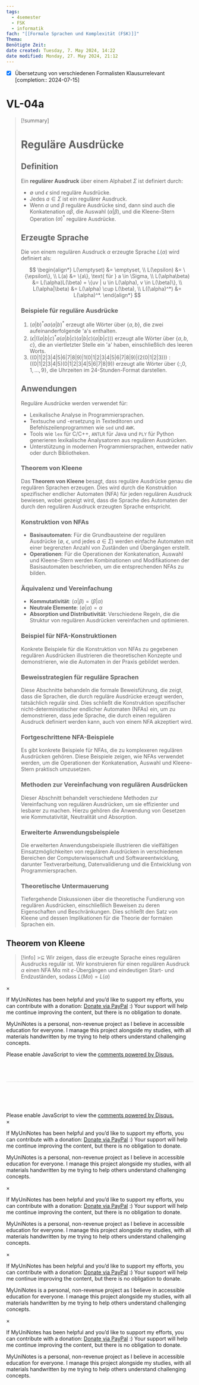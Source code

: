 ```yaml
---
tags:
  - 4semester
  - FSK
  - informatik
fach: "[[Formale Sprachen und Komplexität (FSK)]]"
Thema:
Benötigte Zeit:
date created: Tuesday, 7. May 2024, 14:22
date modified: Monday, 27. May 2024, 21:12
---
```


- [x] Übersetzung von verschiedenen Formalisten Klausurrelevant [completion:: 2024-07-15]

# VL-04a

> [!summary]
>
> # Reguläre Ausdrücke
>
> ## Definition
>
> Ein **regulärer Ausdruck** über einem Alphabet $\Sigma$ ist definiert durch:
>
> - $\emptyset$ und $\epsilon$ sind reguläre Ausdrücke.
> - Jedes $a \in \Sigma$ ist ein regulärer Ausdruck.
> - Wenn $\alpha$ und $\beta$ reguläre Ausdrücke sind, dann sind auch die Konkatenation $\alpha\beta$, die Auswahl $(\alpha|\beta)$, und die Kleene-Stern Operation $(\alpha)^*$ reguläre Ausdrücke.
>
> ## Erzeugte Sprache
>
> Die von einem regulären Ausdruck $\alpha$ erzeugte Sprache $L(\alpha)$ wird definiert als:
>
> $$
> \begin{align*}
> L(\emptyset) &= \emptyset, \\
> L(\epsilon) &= \{\epsilon\}, \\
> L(a) &= \{a\}, \text{ für } a \in \Sigma, \\
> L(\alpha\beta) &= L(\alpha)L(\beta) = \{uv | u \in L(\alpha), v \in L(\beta)\}, \\
> L(\alpha|\beta) &= L(\alpha) \cup L(\beta), \\
> L((\alpha)^*) &= L(\alpha)^*.
> \end{align*}
> $$
>
> ### Beispiele für reguläre Ausdrücke
>
> 1. $(a|b)^*aa(a|b)^*$ erzeugt alle Wörter über $\{a, b\}$, die zwei aufeinanderfolgende 'a's enthalten.
> 2. $(\epsilon|((a|b|c)^*a(a|b|c)(a|b|c)(a|b|c)))$ erzeugt alle Wörter über $\{a, b, c\}$, die an viertletzter Stelle ein 'a' haben, einschließlich des leeren Worts.
> 3. $((0|1|2|3|4|5|6|7|8|9)|1(0|1|2|3|4|5|6|7|8|9)|(2(0|1|2|3))):((0|1|2|3|4|5)(0|1|2|3|4|5|6|7|8|9))$ erzeugt alle Wörter über $\{:, 0, 1, \ldots, 9\}$, die Uhrzeiten im 24-Stunden-Format darstellen.
>
> ## Anwendungen
>
> Reguläre Ausdrücke werden verwendet für:
>
> - Lexikalische Analyse in Programmiersprachen.
> - Textsuche und -ersetzung in Texteditoren und Befehlszeilenprogrammen wie `sed` und `AWK`.
> - Tools wie `lex` für C/C++, `ANTLR` für Java und `PLY` für Python generieren lexikalische Analysatoren aus regulären Ausdrücken.
> - Unterstützung in modernen Programmiersprachen, entweder nativ oder durch Bibliotheken.
>
> ### Theorem von Kleene
>
> Das **Theorem von Kleene** besagt, dass reguläre Ausdrücke genau die regulären Sprachen erzeugen. Dies wird durch die Konstruktion spezifischer endlicher Automaten (NFA) für jeden regulären Ausdruck bewiesen, wobei gezeigt wird, dass die Sprache des Automaten der durch den regulären Ausdruck erzeugten Sprache entspricht.
>
> ### Konstruktion von NFAs
>
> - **Basisautomaten**: Für die Grundbausteine der regulären Ausdrücke ($\emptyset$, $\epsilon$, und jedes $a \in \Sigma$) werden einfache Automaten mit einer begrenzten Anzahl von Zuständen und Übergängen erstellt.
> - **Operationen**: Für die Operationen der Konkatenation, Auswahl und Kleene-Stern werden Kombinationen und Modifikationen der Basisautomaten beschrieben, um die entsprechenden NFAs zu bilden.
>
> ### Äquivalenz und Vereinfachung
>
> - **Kommutativität**: $(\alpha|\beta) = (\beta|\alpha)$
> - **Neutrale Elemente**: $(\emptyset|\alpha) = \alpha$
> - **Absorption und Distributivität**: Verschiedene Regeln, die die Struktur von regulären Ausdrücken vereinfachen und optimieren.
>
> ### Beispiel für NFA-Konstruktionen
>
> Konkrete Beispiele für die Konstruktion von NFAs zu gegebenen regulären Ausdrücken illustrieren die theoretischen Konzepte und demonstrieren, wie die Automaten in der Praxis gebildet werden.
>
> ### Beweisstrategien für reguläre Sprachen
>
> Diese Abschnitte behandeln die formale Beweisführung, die zeigt, dass die Sprachen, die durch reguläre Ausdrücke erzeugt werden, tatsächlich regulär sind. Dies schließt die Konstruktion spezifischer nicht-deterministischer endlicher Automaten (NFAs) ein, um zu demonstrieren, dass jede Sprache, die durch einen regulären Ausdruck definiert werden kann, auch von einem NFA akzeptiert wird.
>
> ### Fortgeschrittene NFA-Beispiele
>
> Es gibt konkrete Beispiele für NFAs, die zu komplexeren regulären Ausdrücken gehören. Diese Beispiele zeigen, wie NFAs verwendet werden, um die Operationen der Konkatenation, Auswahl und Kleene-Stern praktisch umzusetzen.
>
> ### Methoden zur Vereinfachung von regulären Ausdrücken
>
> Dieser Abschnitt behandelt verschiedene Methoden zur Vereinfachung von regulären Ausdrücken, um sie effizienter und lesbarer zu machen. Hierzu gehören die Anwendung von Gesetzen wie Kommutativität, Neutralität und Absorption.
>
> ### Erweiterte Anwendungsbeispiele
>
> Die erweiterten Anwendungsbeispiele illustrieren die vielfältigen Einsatzmöglichkeiten von regulären Ausdrücken in verschiedenen Bereichen der Computerwissenschaft und Softwareentwicklung, darunter Textverarbeitung, Datenvalidierung und die Entwicklung von Programmiersprachen.
>
> ### Theoretische Untermauerung
>
> Tiefergehende Diskussionen über die theoretische Fundierung von regulären Ausdrücken, einschließlich Beweisen zu deren Eigenschaften und Beschränkungen. Dies schließt den Satz von Kleene und dessen Implikationen für die Theorie der formalen Sprachen ein.

## Theorem von Kleene

> [!info] >$⊆$ Wir zeigen, dass die erzeugte Sprache eines regulären Ausdrucks regulär ist. Wir konstruieren für einen regulären Ausdruck $α$ einen NFA Mα mit $ε$-Übergängen und eindeutigen Start- und Endzuständen, sodass $L(Mα) = L(α)$

<!-- Modal START -->
<div id="myModal" class="modal">
  <div class="modal-content">
    <span id="closeModal" class="close">&times;</span>
    <p class="modal-text">
      If MyUniNotes has been helpful and you’d like to support my efforts, <span class="modal-highlight"> you can contribute with a donation: <a class="modal-dono-link" href="https://paypal.me/myuninotes4u">Donate via PayPal</a> :) </span> Your support will help me continue improving the content, but there is no obligation to donate.
    </p>
    <p class="modal-text">
      <span class="modal-highlight">MyUniNotes is a personal, non-revenue project as I believe in accessible education for everyone.</span> I manage this project alongside my studies, with all materials handwritten by me trying to help others understand challenging concepts.
    </p>
  </div>
</div>

<script>
  // JavaScript to display the modal on page load
  document.addEventListener('DOMContentLoaded', function() {
    // Generate a random number between 1 and 1
    // Wanted it to load with a adjustable probability for every page load but did not work, as DOM is loaded only once. Therefore now loading it every time website is visited and DOM is loaded.
    const randomNumber = Math.floor(Math.random() * 1) + 1; 
    // console.log(randomNumber)
    if (randomNumber === 1) {
      setTimeout(function() {
        const modal = document.getElementById('myModal');
        if (modal) {
          modal.classList.add('show');
        }
      }, 1000); // Adjust the delay as needed

      const closeModal = document.getElementById('closeModal');
      if (closeModal) {
        closeModal.addEventListener('click', function() {
          const modal = document.getElementById('myModal');
          if (modal) {
            modal.classList.remove('show');
          }
        });
      }
    } else {
      // Ensure the modal is hidden if the random number is not 1
      const modal = document.getElementById('myModal');
      if (modal) {
        modal.style.display = 'none';
      }
    }
  });
</script>
<!-- Modal END -->

<!-- DISQUS SCRIPT COMMENT START -->

<!-- DISQUS RECOMMENDATION START -->

<div id="disqus_recommendations"></div>

<script> 
(function() { // REQUIRED CONFIGURATION VARIABLE: EDIT THE SHORTNAME BELOW
var d = document, s = d.createElement('script'); // IMPORTANT: Replace EXAMPLE with your forum shortname!
s.src = 'https://myuninotes.disqus.com/recommendations.js'; s.setAttribute('data-timestamp', +new Date());
(d.head || d.body).appendChild(s);
})();
</script>
<noscript>
Please enable JavaScript to view the 
<a href="https://disqus.com/?ref_noscript" rel="nofollow">
comments powered by Disqus.
</a>
</noscript>

<!-- DISQUS RECOMMENDATION END -->

<hr style="border: none; height: 2px; background: linear-gradient(to right, #f0f0f0, #ccc, #f0f0f0); margin-top: 4rem; margin-bottom: 5rem;">
<div id="disqus_thread"></div>
<script>
    /**
    *  RECOMMENDED CONFIGURATION VARIABLES: EDIT AND UNCOMMENT THE SECTION BELOW TO INSERT DYNAMIC VALUES FROM YOUR PLATFORM OR CMS.
    *  LEARN WHY DEFINING THESE VARIABLES IS IMPORTANT: https://disqus.com/admin/universalcode/#configuration-variables    */
    /*
    var disqus_config = function () {
    this.page.url = PAGE_URL;  // Replace PAGE_URL with your page's canonical URL variable
    this.page.identifier = PAGE_IDENTIFIER; // Replace PAGE_IDENTIFIER with your page's unique identifier variable
    };
    */
    (function() { // DON'T EDIT BELOW THIS LINE
    var d = document, s = d.createElement('script');
    s.src = 'https://myuninotes.disqus.com/embed.js';
    s.setAttribute('data-timestamp', +new Date());
    (d.head || d.body).appendChild(s);
    })();
</script>
<noscript>Please enable JavaScript to view the <a href="https://disqus.com/?ref_noscript">comments powered by Disqus.</a></noscript>

<!-- DISQUS SCRIPT COMMENT END -->

<!-- Modal START -->
<div id="myModal" class="modal">
  <div class="modal-content">
    <span id="closeModal" class="close">&times;</span>
    <p class="modal-text">
      If MyUniNotes has been helpful and you’d like to support my efforts, <span class="modal-highlight"> you can contribute with a donation: <a class="modal-dono-link" href="https://paypal.me/myuninotes4u">Donate via PayPal</a> :) </span> Your support will help me continue improving the content, but there is no obligation to donate.
    </p>
    <p class="modal-text">
      <span class="modal-highlight">MyUniNotes is a personal, non-revenue project as I believe in accessible education for everyone.</span> I manage this project alongside my studies, with all materials handwritten by me trying to help others understand challenging concepts.
    </p>
  </div>
</div>

<script>
  // JavaScript to display the modal on page load
  document.addEventListener('DOMContentLoaded', function() {
    // Generate a random number between 1 and 1
    // Wanted it to load with a adjustable probability for every page load but did not work, as DOM is loaded only once. Therefore now loading it every time website is visited and DOM is loaded.
    const randomNumber = Math.floor(Math.random() * 1) + 1; 
    // console.log(randomNumber)
    if (randomNumber === 1) {
      setTimeout(function() {
        const modal = document.getElementById('myModal');
        if (modal) {
          modal.classList.add('show');
        }
      }, 1000); // Adjust the delay as needed

      const closeModal = document.getElementById('closeModal');
      if (closeModal) {
        closeModal.addEventListener('click', function() {
          const modal = document.getElementById('myModal');
          if (modal) {
            modal.classList.remove('show');
          }
        });
      }
    } else {
      // Ensure the modal is hidden if the random number is not 1
      const modal = document.getElementById('myModal');
      if (modal) {
        modal.style.display = 'none';
      }
    }
  });
</script>
<!-- Modal END -->

<!-- Modal START -->
<div id="myModal" class="modal">
  <div class="modal-content">
    <span id="closeModal" class="close">&times;</span>
    <p class="modal-text">
      If MyUniNotes has been helpful and you’d like to support my efforts, <span class="modal-highlight"> you can contribute with a donation: <a class="modal-dono-link" href="https://paypal.me/myuninotes4u">Donate via PayPal</a> :) </span> Your support will help me continue improving the content, but there is no obligation to donate.
    </p>
    <p class="modal-text">
      <span class="modal-highlight">MyUniNotes is a personal, non-revenue project as I believe in accessible education for everyone.</span> I manage this project alongside my studies, with all materials handwritten by me trying to help others understand challenging concepts.
    </p>
  </div>
</div>

<script>
  // JavaScript to display the modal on page load
  document.addEventListener('DOMContentLoaded', function() {
    // Generate a random number between 1 and 1
    // Wanted it to load with a adjustable probability for every page load but did not work, as DOM is loaded only once. Therefore now loading it every time website is visited and DOM is loaded.
    const randomNumber = Math.floor(Math.random() * 1) + 1; 
    // console.log(randomNumber)
    if (randomNumber === 1) {
      setTimeout(function() {
        const modal = document.getElementById('myModal');
        if (modal) {
          modal.classList.add('show');
        }
      }, 1000); // Adjust the delay as needed

      const closeModal = document.getElementById('closeModal');
      if (closeModal) {
        closeModal.addEventListener('click', function() {
          const modal = document.getElementById('myModal');
          if (modal) {
            modal.classList.remove('show');
          }
        });
      }
    } else {
      // Ensure the modal is hidden if the random number is not 1
      const modal = document.getElementById('myModal');
      if (modal) {
        modal.style.display = 'none';
      }
    }
  });
</script>
<!-- Modal END -->

<!-- Modal START -->
<div id="myModal" class="modal">
  <div class="modal-content">
    <span id="closeModal" class="close">&times;</span>
    <p class="modal-text">
      If MyUniNotes has been helpful and you’d like to support my efforts, <span class="modal-highlight"> you can contribute with a donation: <a class="modal-dono-link" href="https://paypal.me/myuninotes4u">Donate via PayPal</a> :) </span> Your support will help me continue improving the content, but there is no obligation to donate.
    </p>
    <p class="modal-text">
      <span class="modal-highlight">MyUniNotes is a personal, non-revenue project as I believe in accessible education for everyone.</span> I manage this project alongside my studies, with all materials handwritten by me trying to help others understand challenging concepts.
    </p>
  </div>
</div>

<script>
  // JavaScript to display the modal on page load
  document.addEventListener('DOMContentLoaded', function() {
    // Generate a random number between 1 and 1
    // Wanted it to load with a adjustable probability for every page load but did not work, as DOM is loaded only once. Therefore now loading it every time website is visited and DOM is loaded.
    const randomNumber = Math.floor(Math.random() * 1) + 1; 
    // console.log(randomNumber)
    if (randomNumber === 1) {
      setTimeout(function() {
        const modal = document.getElementById('myModal');
        if (modal) {
          modal.classList.add('show');
        }
      }, 1000); // Adjust the delay as needed

      const closeModal = document.getElementById('closeModal');
      if (closeModal) {
        closeModal.addEventListener('click', function() {
          const modal = document.getElementById('myModal');
          if (modal) {
            modal.classList.remove('show');
          }
        });
      }
    } else {
      // Ensure the modal is hidden if the random number is not 1
      const modal = document.getElementById('myModal');
      if (modal) {
        modal.style.display = 'none';
      }
    }
  });
</script>
<!-- Modal END -->

<!-- Modal START -->
<div id="myModal" class="modal">
  <div class="modal-content">
    <span id="closeModal" class="close">&times;</span>
    <p class="modal-text">
      If MyUniNotes has been helpful and you’d like to support my efforts, <span class="modal-highlight"> you can contribute with a donation: <a class="modal-dono-link" href="https://paypal.me/myuninotes4u">Donate via PayPal</a> :) </span> Your support will help me continue improving the content, but there is no obligation to donate.
    </p>
    <p class="modal-text">
      <span class="modal-highlight">MyUniNotes is a personal, non-revenue project as I believe in accessible education for everyone.</span> I manage this project alongside my studies, with all materials handwritten by me trying to help others understand challenging concepts.
    </p>
  </div>
</div>

<script>
  // JavaScript to display the modal on page load
  document.addEventListener('DOMContentLoaded', function() {
    // Generate a random number between 1 and 1
    // Wanted it to load with a adjustable probability for every page load but did not work, as DOM is loaded only once. Therefore now loading it every time website is visited and DOM is loaded.
    const randomNumber = Math.floor(Math.random() * 1) + 1; 
    // console.log(randomNumber)
    if (randomNumber === 1) {
      setTimeout(function() {
        const modal = document.getElementById('myModal');
        if (modal) {
          modal.classList.add('show');
        }
      }, 1000); // Adjust the delay as needed

      const closeModal = document.getElementById('closeModal');
      if (closeModal) {
        closeModal.addEventListener('click', function() {
          const modal = document.getElementById('myModal');
          if (modal) {
            modal.classList.remove('show');
          }
        });
      }
    } else {
      // Ensure the modal is hidden if the random number is not 1
      const modal = document.getElementById('myModal');
      if (modal) {
        modal.style.display = 'none';
      }
    }
  });
</script>
<!-- Modal END -->
